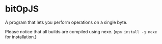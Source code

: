 # bitOpJS
A program that lets you perform operations on a single byte.

Please notice that all builds are compiled using nexe. (`npm install -g nexe` for installation.)